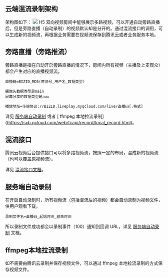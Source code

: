 ## 云端混流录制架构
架构图如下：
![](http://docs-1253488539.cossh.myqcloud.com/structure.png)
H5 双向视频房间中能够展示多路视频，可以开通自动旁路直播后，但是旁路直播（自动录制）的视频默认却是分开的。通过混流接口的调用，可以生成新的视频流，再根据业务需要在视频流保存到腾讯云或者业务服务本地。
## 旁路直播（旁路推流）
旁路直播是指在自动开启旁路直播的情况下，房间内所有视频（主播及上麦观众）都会产生对应的直播视频流。

```
直播码=BIZID_MD5(房间号_用户名_数据类型)

摄像头数据类型是main
屏幕分享的数据类型是aux

播放地址=传输协议://BIZID.liveplay.myqcloud.com/live/直播码[.格式]
```
详见 [服务端自动录制](https://sxb.qcloud.com/webrtcapi/record/server_record.html) 或者 [ ffmpeg 本地拉流录制]((https://sxb.qcloud.com/webrtcapi/record/local_record.html)。

## 混流接口

腾讯云视频后台提供接口可以将多路视频流，按照一定的布局，混成新的视频流（也可以覆盖原视频流）。

详见 [混流接口文档](https://sxb.qcloud.com/webrtcapi/record/mix.html)。

## 服务端自动录制

在开启自动录制时，所有视频流（包括混流后的视频）都会自动录制为视频文件，供用户观看下载。

```
录制文件名=直播码_起始时间_结束时间
```

所以录制文件成功都会以录制事件（100）通知到回调 URL，详见 [服务端自动录制](https://sxb.qcloud.com/webrtcapi/record/server_record.html) 文档。


## ffmpeg本地拉流录制

如不需要由腾讯云录制并保存视频文件，可以通过 ffmpeg 本地拉流录制的方式保存视频文件。

